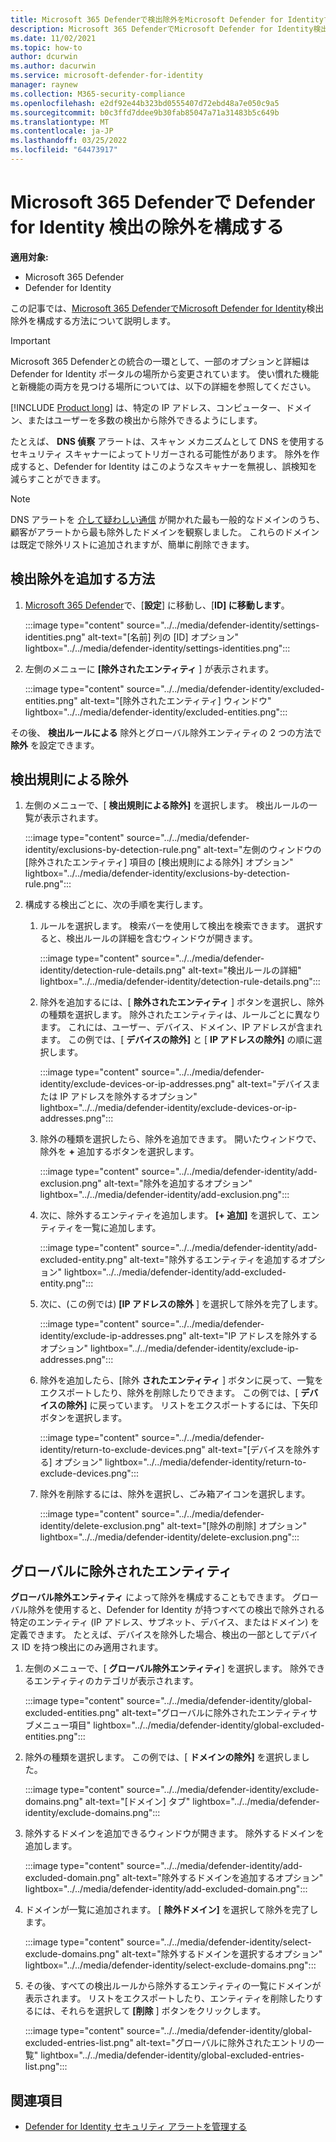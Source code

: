 ```yaml
---
title: Microsoft 365 Defenderで検出除外をMicrosoft Defender for Identityする
description: Microsoft 365 DefenderでMicrosoft Defender for Identity検出除外を構成する方法について説明します。
ms.date: 11/02/2021
ms.topic: how-to
author: dcurwin
ms.author: dacurwin
ms.service: microsoft-defender-for-identity
manager: raynew
ms.collection: M365-security-compliance
ms.openlocfilehash: e2df92e44b323bd0555407d72ebd48a7e050c9a5
ms.sourcegitcommit: b0c3ffd7ddee9b30fab85047a71a31483b5c649b
ms.translationtype: MT
ms.contentlocale: ja-JP
ms.lasthandoff: 03/25/2022
ms.locfileid: "64473917"
---
```

# <a name="configure-defender-for-identity-detection-exclusions-in-microsoft-365-defender"></a>Microsoft 365 Defenderで Defender for Identity 検出の除外を構成する

**適用対象:**

- Microsoft 365 Defender
- Defender for Identity

この記事では、[Microsoft 365 DefenderでMicrosoft Defender for Identity](/defender-for-identity)検出除外を構成する方法について[](/microsoft-365/security/defender/overview-security-center)説明します。

> [!IMPORTANT]
> Microsoft 365 Defenderとの統合の一環として、一部のオプションと詳細は Defender for Identity ポータルの場所から変更されています。 使い慣れた機能と新機能の両方を見つける場所については、以下の詳細を参照してください。

[!INCLUDE [Product long](includes/product-long.md)] は、特定の IP アドレス、コンピューター、ドメイン、またはユーザーを多数の検出から除外できるようにします。

たとえば、 **DNS 偵察** アラートは、スキャン メカニズムとして DNS を使用するセキュリティ スキャナーによってトリガーされる可能性があります。 除外を作成すると、Defender for Identity はこのようなスキャナーを無視し、誤検知を減らすことができます。

>[!NOTE]
>DNS アラートを [介して疑わしい通信](/defender-for-identity/exfiltration-alerts#suspicious-communication-over-dns-external-id-2031) が開かれた最も一般的なドメインのうち、顧客がアラートから最も除外したドメインを観察しました。 これらのドメインは既定で除外リストに追加されますが、簡単に削除できます。

## <a name="how-to-add-detection-exclusions"></a>検出除外を追加する方法

1. [Microsoft 365 Defender](https://security.microsoft.com/)で、[**設定**] に移動し、[**ID] に移動します**。

   :::image type="content" source="../../media/defender-identity/settings-identities.png" alt-text="[名前] 列の [ID] オプション" lightbox="../../media/defender-identity/settings-identities.png":::

1. 左側のメニューに **[除外されたエンティティ** ] が表示されます。

   :::image type="content" source="../../media/defender-identity/excluded-entities.png" alt-text="[除外されたエンティティ] ウィンドウ" lightbox="../../media/defender-identity/excluded-entities.png":::

その後、 **検出ルールによる** 除外とグローバル除外エンティティの 2 つの方法で **除外** を設定できます。

## <a name="exclusions-by-detection-rule"></a>検出規則による除外

1. 左側のメニューで、[ **検出規則による除外]** を選択します。 検出ルールの一覧が表示されます。

   :::image type="content" source="../../media/defender-identity/exclusions-by-detection-rule.png" alt-text="左側のウィンドウの [除外されたエンティティ] 項目の [検出規則による除外] オプション" lightbox="../../media/defender-identity/exclusions-by-detection-rule.png":::

1. 構成する検出ごとに、次の手順を実行します。

    1. ルールを選択します。 検索バーを使用して検出を検索できます。 選択すると、検出ルールの詳細を含むウィンドウが開きます。

       :::image type="content" source="../../media/defender-identity/detection-rule-details.png" alt-text="検出ルールの詳細" lightbox="../../media/defender-identity/detection-rule-details.png":::

    1. 除外を追加するには、[ **除外されたエンティティ** ] ボタンを選択し、除外の種類を選択します。 除外されたエンティティは、ルールごとに異なります。 これには、ユーザー、デバイス、ドメイン、IP アドレスが含まれます。 この例では、[ **デバイスの除外]** と [ **IP アドレスの除外]** の順に選択します。

       :::image type="content" source="../../media/defender-identity/exclude-devices-or-ip-addresses.png" alt-text="デバイスまたは IP アドレスを除外するオプション" lightbox="../../media/defender-identity/exclude-devices-or-ip-addresses.png":::

    1. 除外の種類を選択したら、除外を追加できます。 開いたウィンドウで、除外を **+** 追加するボタンを選択します。

       :::image type="content" source="../../media/defender-identity/add-exclusion.png" alt-text="除外を追加するオプション" lightbox="../../media/defender-identity/add-exclusion.png":::

    1. 次に、除外するエンティティを追加します。 **[+ 追加]** を選択して、エンティティを一覧に追加します。

       :::image type="content" source="../../media/defender-identity/add-excluded-entity.png" alt-text="除外するエンティティを追加するオプション" lightbox="../../media/defender-identity/add-excluded-entity.png":::

    1. 次に、(この例では) **[IP アドレスの除外** ] を選択して除外を完了します。

       :::image type="content" source="../../media/defender-identity/exclude-ip-addresses.png" alt-text="IP アドレスを除外するオプション" lightbox="../../media/defender-identity/exclude-ip-addresses.png":::

    1. 除外を追加したら、[除外 **されたエンティティ** ] ボタンに戻って、一覧をエクスポートしたり、除外を削除したりできます。 この例では、[ **デバイスの除外]** に戻っています。 リストをエクスポートするには、下矢印ボタンを選択します。

       :::image type="content" source="../../media/defender-identity/return-to-exclude-devices.png" alt-text="[デバイスを除外する] オプション" lightbox="../../media/defender-identity/return-to-exclude-devices.png":::

    1. 除外を削除するには、除外を選択し、ごみ箱アイコンを選択します。

       :::image type="content" source="../../media/defender-identity/delete-exclusion.png" alt-text="[除外の削除] オプション" lightbox="../../media/defender-identity/delete-exclusion.png":::

## <a name="global-excluded-entities"></a>グローバルに除外されたエンティティ

**グローバル除外エンティティ** によって除外を構成することもできます。 グローバル除外を使用すると、Defender for Identity が持つすべての検出で除外される特定のエンティティ (IP アドレス、サブネット、デバイス、またはドメイン) を定義できます。 たとえば、デバイスを除外した場合、検出の一部としてデバイス ID を持つ検出にのみ適用されます。

1. 左側のメニューで、[ **グローバル除外エンティティ**] を選択します。 除外できるエンティティのカテゴリが表示されます。

   :::image type="content" source="../../media/defender-identity/global-excluded-entities.png" alt-text="グローバルに除外されたエンティティサブメニュー項目" lightbox="../../media/defender-identity/global-excluded-entities.png":::

1. 除外の種類を選択します。 この例では、[ **ドメインの除外]** を選択しました。

   :::image type="content" source="../../media/defender-identity/exclude-domains.png" alt-text="[ドメイン] タブ" lightbox="../../media/defender-identity/exclude-domains.png":::

1. 除外するドメインを追加できるウィンドウが開きます。 除外するドメインを追加します。

   :::image type="content" source="../../media/defender-identity/add-excluded-domain.png" alt-text="除外するドメインを追加するオプション" lightbox="../../media/defender-identity/add-excluded-domain.png":::

1. ドメインが一覧に追加されます。 [ **除外ドメイン]** を選択して除外を完了します。

   :::image type="content" source="../../media/defender-identity/select-exclude-domains.png" alt-text="除外するドメインを選択するオプション" lightbox="../../media/defender-identity/select-exclude-domains.png":::

1. その後、すべての検出ルールから除外するエンティティの一覧にドメインが表示されます。 リストをエクスポートしたり、エンティティを削除したりするには、それらを選択して **[削除** ] ボタンをクリックします。

   :::image type="content" source="../../media/defender-identity/global-excluded-entries-list.png" alt-text="グローバルに除外されたエントリの一覧" lightbox="../../media/defender-identity/global-excluded-entries-list.png":::

## <a name="see-also"></a>関連項目

- [Defender for Identity セキュリティ アラートを管理する](manage-security-alerts.md)
